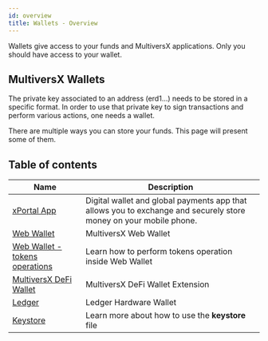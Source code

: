 ```yaml
---
id: overview
title: Wallets - Overview
---
```


[comment]: # (mx-abstract)

Wallets give access to your funds and MultiversX applications. Only you should have access to your wallet.

[comment]: # (mx-context-auto)

## MultiversX Wallets

The private key associated to an address (erd1...) needs to be stored in a specific format. In order to use that private
key to sign transactions and perform various actions, one needs a wallet.

There are multiple ways you can store your funds. This page will present some of them.

[comment]: # (mx-context-auto)

## Table of contents

| Name                                                              | Description                                                                                                       |
| ----------------------------------------------------------------- | ----------------------------------------------------------------------------------------------------------------- |
| [xPortal App](https://xportal.com/)                                   | Digital wallet and global payments app that allows you to exchange and securely store money on your mobile phone. |
| [Web Wallet](/wallet/web-wallet)                                  | MultiversX Web Wallet                                                                                             |
| [Web Wallet - tokens operations](/wallet/create-a-fungible-token) | Learn how to perform tokens operation inside Web Wallet                                                           |
| [MultiversX DeFi Wallet](/wallet/wallet-extension/)           | MultiversX DeFi Wallet Extension                                                                                        |
| [Ledger](/wallet/ledger)                                          | Ledger Hardware Wallet                                                                                            |
| [Keystore](/wallet/keystore)                                          | Learn more about how to use the **keystore** file                                                                                         |
